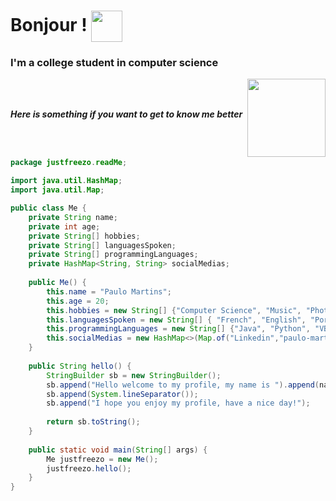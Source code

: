 <h1 style="line-height: 1;">
  Bonjour !
  <img src="https://media.giphy.com/media/kdQF3hmlKMqVOhsoAv/giphy.gif" width="50" style="vertical-align: middle;">
</h2>

<h3>I'm a college student in computer science</h3>
<img a1 align='right' src="https://media.giphy.com/media/TEuni0nmeOaFhhvNUw/giphy.gif" width="125">
<br><br>
<p><b><i>Here is something if you want to get to know me better</i></b></p>
<br><br>


```java
package justfreezo.readMe;

import java.util.HashMap;
import java.util.Map;

public class Me {
	private String name;
	private int age;
	private String[] hobbies;
	private String[] languagesSpoken;
	private String[] programmingLanguages;
	private HashMap<String, String> socialMedias;
	
	public Me() {
		this.name = "Paulo Martins";
		this.age = 20;
		this.hobbies = new String[] {"Computer Science", "Music", "Photography"};
		this.languagesSpoken = new String[] { "French", "English", "Portuguese", "Spanish"};
		this.programmingLanguages = new String[] {"Java", "Python", "VB.NET", "C", "C++"};
		this.socialMedias = new HashMap<>(Map.of("Linkedin","paulo-martins1","Discord", "8fu", "Instagram","justfreezo"));
	}
	
	public String hello() {
		StringBuilder sb = new StringBuilder();
		sb.append("Hello welcome to my profile, my name is ").append(name);
		sb.append(System.lineSeparator());
		sb.append("I hope you enjoy my profile, have a nice day!");
		
		return sb.toString();
	}
	
	public static void main(String[] args) {
		Me justfreezo = new Me();
		justfreezo.hello();
	}
}
```
